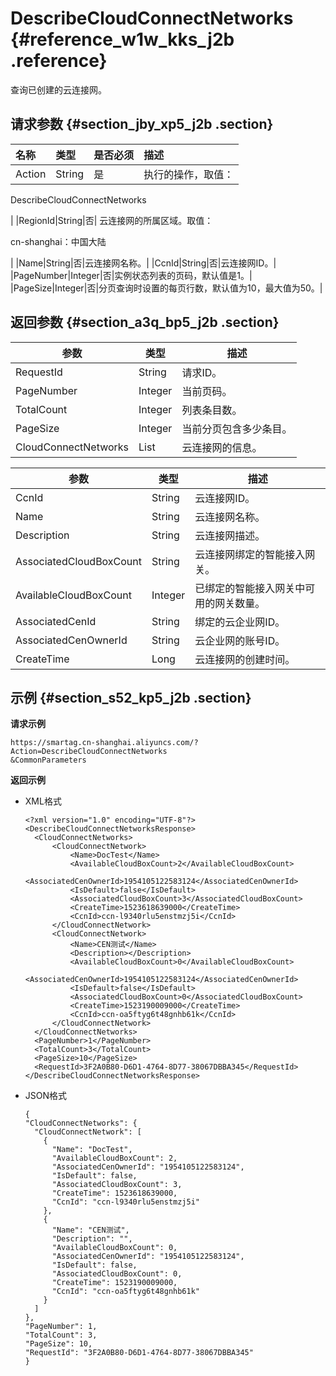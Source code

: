 # DescribeCloudConnectNetworks {#reference_w1w_kks_j2b .reference}

查询已创建的云连接网。

## 请求参数 {#section_jby_xp5_j2b .section}

|名称|类型|是否必须|描述|
|:-|:-|:---|:-|
|Action|String|是| 执行的操作，取值：

 DescribeCloudConnectNetworks

 |
|RegionId|String|否| 云连接网的所属区域。取值：

 cn-shanghai：中国大陆

 |
|Name|String|否|云连接网名称。|
|CcnId|String|否|云连接网ID。|
|PageNumber|Integer|否|实例状态列表的页码，默认值是1。|
|PageSize|Integer|否|分页查询时设置的每页行数，默认值为10，最大值为50。|

## 返回参数 {#section_a3q_bp5_j2b .section}

|参数|类型|描述|
|--|--|--|
|RequestId|String|请求ID。|
|PageNumber|Integer|当前页码。|
|TotalCount|Integer|列表条目数。|
|PageSize|Integer|当前分页包含多少条目。|
|CloudConnectNetworks|List|云连接网的信息。|

|参数|类型|描述|
|--|--|--|
|CcnId|String|云连接网ID。|
|Name|String|云连接网名称。|
|Description|String|云连接网描述。|
|AssociatedCloudBoxCount|String|云连接网绑定的智能接入网关。|
|AvailableCloudBoxCount|Integer|已绑定的智能接入网关中可用的网关数量。|
|AssociatedCenId|String|绑定的云企业网ID。|
|AssociatedCenOwnerId|String|云企业网的账号ID。|
|CreateTime|Long|云连接网的创建时间。|

## 示例 {#section_s52_kp5_j2b .section}

**请求示例**

```
https://smartag.cn-shanghai.aliyuncs.com/?Action=DescribeCloudConnectNetworks
&CommonParameters
```

**返回示例**

-   XML格式

    ```
    <?xml version="1.0" encoding="UTF-8"?>
    <DescribeCloudConnectNetworksResponse>
      <CloudConnectNetworks>
          <CloudConnectNetwork>
              <Name>DocTest</Name>
              <AvailableCloudBoxCount>2</AvailableCloudBoxCount>
              <AssociatedCenOwnerId>1954105122583124</AssociatedCenOwnerId>
              <IsDefault>false</IsDefault>
              <AssociatedCloudBoxCount>3</AssociatedCloudBoxCount>
              <CreateTime>1523618639000</CreateTime>
              <CcnId>ccn-l9340rlu5enstmzj5i</CcnId>
          </CloudConnectNetwork>
          <CloudConnectNetwork>
              <Name>CEN测试</Name>
              <Description></Description>
              <AvailableCloudBoxCount>0</AvailableCloudBoxCount>
              <AssociatedCenOwnerId>1954105122583124</AssociatedCenOwnerId>
              <IsDefault>false</IsDefault>
              <AssociatedCloudBoxCount>0</AssociatedCloudBoxCount>
              <CreateTime>1523190009000</CreateTime>
              <CcnId>ccn-oa5ftyg6t48gnhb61k</CcnId>
          </CloudConnectNetwork>
      </CloudConnectNetworks>
      <PageNumber>1</PageNumber>
      <TotalCount>3</TotalCount>
      <PageSize>10</PageSize>
      <RequestId>3F2A0B80-D6D1-4764-8D77-38067DBBA345</RequestId>
    </DescribeCloudConnectNetworksResponse>
    ```

-   JSON格式

    ```
    {
    "CloudConnectNetworks": {
      "CloudConnectNetwork": [
        {
          "Name": "DocTest",
          "AvailableCloudBoxCount": 2,
          "AssociatedCenOwnerId": "1954105122583124",
          "IsDefault": false,
          "AssociatedCloudBoxCount": 3,
          "CreateTime": 1523618639000,
          "CcnId": "ccn-l9340rlu5enstmzj5i"
        },
        {
          "Name": "CEN测试",
          "Description": "",
          "AvailableCloudBoxCount": 0,
          "AssociatedCenOwnerId": "1954105122583124",
          "IsDefault": false,
          "AssociatedCloudBoxCount": 0,
          "CreateTime": 1523190009000,
          "CcnId": "ccn-oa5ftyg6t48gnhb61k"
        }
      ]
    },
    "PageNumber": 1,
    "TotalCount": 3,
    "PageSize": 10,
    "RequestId": "3F2A0B80-D6D1-4764-8D77-38067DBBA345"
    }
    ```


